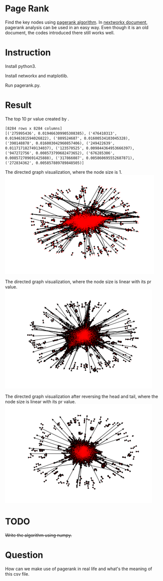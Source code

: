 # Page Rank
Find the key nodes using [pagerank algorithm](https://en.wikipedia.org/wiki/PageRank).
In [nextworkx document](https://networkx.github.io/documentation/networkx-1.10/reference/generated/networkx.algorithms.link_analysis.pagerank_alg.pagerank.html), pagerank analysis can be used in an easy way. Even though it is an old document, the codes introduced there still works well.

# Instruction
Install python3.

Install networkx and matplotlib.

Run pagerank.py.

# Result

The top 10 pr value created by .
```
[8284 rows x 8284 columns]
[('275995436', 0.019466309905308385), ('476410313', 0.01946381594026822), ('809524687', 0.01600534103045328), ('390148878', 0.016003042960857406), ('249422639', 0.011717182749134037), ('123570525', 0.009844364953666397), ('947272756', 0.008573799682473652), ('676285306', 0.008572709691425888), ('317866087', 0.005860695552687871), ('272834362', 0.005857889789848505)]
```


The directed graph visualization, where the node size is 1.  
![image](https://github.com/OneCircle1/MengProgram2/blob/master/pagerank/png/sz1.png)

The directed graph visualization, where the node size is linear with its pr value.  
![image](https://github.com/OneCircle1/MengProgram2/blob/master/pagerank/png/sz500.png)

The directed graph visualization after reversing the head and tail, where the node size is linear with its pr value.  
![image](https://github.com/OneCircle1/MengProgram2/blob/master/pagerank/png/sz500r.png)

# TODO
~~Write the algorithm using numpy.~~

# Question
How can we make use of pagerank in real life and what's the meaning of this csv file.
